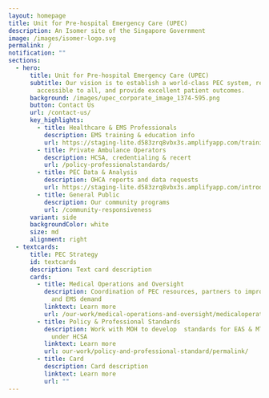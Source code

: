 ```yaml
---
layout: homepage
title: Unit for Pre-hospital Emergency Care (UPEC)
description: An Isomer site of the Singapore Government
image: /images/isomer-logo.svg
permalink: /
notification: ""
sections:
  - hero:
      title: Unit for Pre-hospital Emergency Care (UPEC)
      subtitle: Our vision is to establish a world-class PEC system, readily
        accessible to all, and provide excellent patient outcomes.
      background: /images/upec_corporate_image_1374-595.png
      button: Contact Us
      url: /contact-us/
      key_highlights:
        - title: Healthcare & EMS Professionals
          description: EMS training & education info
          url: https://staging-lite.d583zrq8vbx3s.amplifyapp.com/training-and-education/
        - title: Private Ambulance Operators
          description: HCSA, credentialing & recert
          url: /policy-professionalstandards/
        - title: PEC Data & Analysis
          description: OHCA reports and data requests
          url: https://staging-lite.d583zrq8vbx3s.amplifyapp.com/introduction-about-us/
        - title: General Public
          description: Our community programs
          url: /community-responsiveness
      variant: side
      backgroundColor: white
      size: md
      alignment: right
  - textcards:
      title: PEC Strategy
      id: textcards
      description: Text card description
      cards:
        - title: Medical Operations and Oversight
          description: Coordination of PEC resources, partners to improve OHCA survival
            and EMS demand
          linktext: Learn more
          url: /our-work/medical-operations-and-oversight/medicaloperationsandoversight/
        - title: Policy & Professional Standards
          description: Work with MOH to develop  standards for EAS & MTS which is enforced
            under HCSA
          linktext: Learn more
          url: our-work/policy-and-professional-standard/permalink/
        - title: Card
          description: Card description
          linktext: Learn more
          url: ""
---
```


